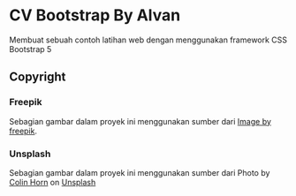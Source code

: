 # CV Bootstrap By Alvan

Membuat sebuah contoh latihan web dengan menggunakan framework CSS Bootstrap 5

## Copyright

### Freepik

Sebagian gambar dalam proyek ini menggunakan sumber dari <a href="https://www.freepik.com/free-photo/programming-background-with-person-working-with-codes-computer_38669459.htm#fromView=search&page=1&position=4&uuid=97a16b5c-8ed1-49d4-b834-60c071609e9b">Image by freepik</a>.

### Unsplash

Sebagian gambar dalam proyek ini menggunakan sumber dari Photo by <a href="https://unsplash.com/@colinhorn?utm_content=creditCopyText&utm_medium=referral&utm_source=unsplash">Colin Horn</a> on <a href="https://unsplash.com/photos/green-thick-forest-during-daytime-fR9U2S31Exs?utm_content=creditCopyText&utm_medium=referral&utm_source=unsplash">Unsplash</a>
  
